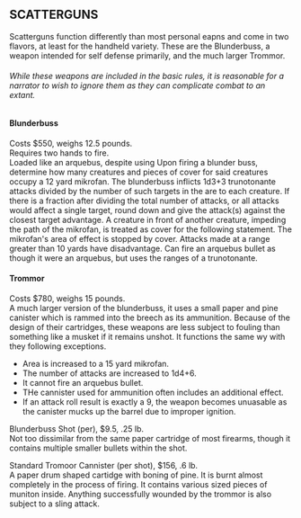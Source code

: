 ## SCATTERGUNS
Scatterguns function differently than most personal eapns and come in two flavors, at least for the handheld variety. These are the Blunderbuss, a weapon intended for self defense primarily, and the much larger Trommor.

###### While these weapons are included in the basic rules, it is reasonable for a narrator to wish to ignore them as they can complicate combat to an extant.

#### Blunderbuss
Costs $550, weighs 12.5 pounds.  
Requires two hands to fire.  
Loaded like an arquebus, despite using 
Upon firing a blunder buss, determine how many creatures and pieces of cover for said creatures occupy a 12 yard mikrofan. The blunderbuss inflicts 1d3+3 trunotonante attacks divided by the number of such targets in the are to each creature. If there is a fraction after dividing the total number of attacks, or all attacks would affect a single target, round down and give the attack(s) against the closest target advantage. A creature in front of another creature, impeding the path of the mikrofan, is treated as cover for the following statement. The mikrofan's area of effect is stopped by cover. Attacks made at a range greater than 10 yards have disadvantage. Can fire an arquebus bullet as though it were an arquebus, but uses the ranges of a trunotonante.

#### Trommor
Costs $780, weighs 15 pounds.  
A much larger version of the blunderbuss, it uses a small paper and pine canister which is rammed into the breech as its ammunition. Because of the design of their cartridges, these weapons are less subject to fouling than something like a musket if it remains unshot. It functions the same wy with they following exceptions.  
* Area is increased to a 15 yard mikrofan.
* The number of attacks are increased to 1d4+6.
* It cannot fire an arquebus bullet.
* THe cannister used for ammunition often includes an additional effect.
* If an attack roll result is exactly a 9, the weapon becomes unuasable as the canister mucks up the barrel due to improper ignition.

Blunderbuss Shot (per), $9.5, .25 lb.  
Not too dissimilar from the same paper cartridge of most firearms, though it contains multiple smaller bullets within the shot.

Standard Tromoor Cannister (per shot), $156, .6 lb.  
A paper drum shaped cartidge with boning of pine. It is burnt almost completely in the process of firing. It contains various sized pieces of muniton inside. Anything successfully wounded by the trommor is also subject to a sling attack.
